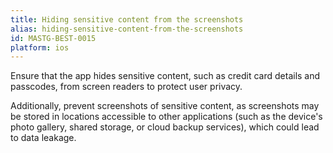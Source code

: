 ```yaml
---
title: Hiding sensitive content from the screenshots
alias: hiding-sensitive-content-from-the-screenshots
id: MASTG-BEST-0015
platform: ios
---
```


Ensure that the app hides sensitive content, such as credit card details and passcodes, from screen readers to protect user privacy.

Additionally, prevent screenshots of sensitive content, as screenshots may be stored in locations accessible to other applications (such as the device's photo gallery, shared storage, or cloud backup services), which could lead to data leakage.
